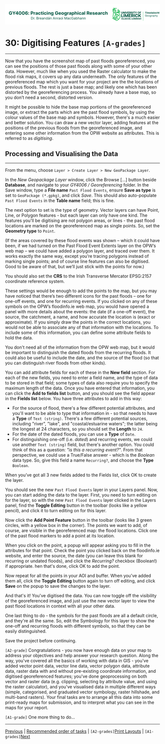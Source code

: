 ![UL Geography logo](../assets/images/GY4006_logo.png)

# 30: Digitising Features ```[A-grades]```
___
Now that you have the screenshot map of past floods georeferenced, you can see the positions of those past floods along with some of your other data. However, much like when you used the Raster calculator to make the flood risk maps, it covers up any data underneath. The only features of the georeferenced map which you want for your project are the the locations of previous floods. The rest is just a base map; and likely one which has been distorted by the georeferencing process. You already have a base map, so you don’t need a second, distorted version.

It might be possible to hide the base map portions of the georeferenced image, or extract the parts which are the past flood symbols, by using the colour values of the base map and symbols. However, there's a much easier and better solution. You can draw a new vector layer, adding features at the positions of the previous floods from the georeferenced image, and entering some other information from the OPW website as attributes. This is referred to as *digitising*.


## Processing and Visualising the Data
___
From the menu, choose ```Layer > Create Layer > New GeoPackage Layer```.

In the *New Geopackage Layer* window, click the Browse [...] button beside **Database**, and navigate to your *GY4006 / Georeferencing* folder. In the Save window, type a **File name** ```Past Flood Events```, ensure **Save as type** is set to ```GeoPackage (*.gpkg)```, and click *Save*. This should also auto-populate ```Past Flood Events``` in the **Table name** field; this is fine.

The next option to set is the type of geometry. Vector layers can have Point, Line, or Polygon features - but each layer can only have one kind. The features you'll be digitising are not polygon areas, or lines -  the past flood locations are marked on the georeferenced map as single points. So, set the **Geometry type** to ```Point```.

(If the areas covered by these flood events was shown – which it could have been, if we had turned on the Past Flood Event Extents layer on the OPW’s web map – we could have added a polygon layer, and traced over them. It works exactly the same way, except you’re tracing polygons instead of marking single points; and of course line features can also be digitised. Good to be aware of that, but we’ll just stick with the points for now.)

You should also set the **CRS** to the Irish Transverse Mercator EPSG:2157 coordinate reference system.

These settings would be enough to add the points to the map, but you may have noticed that there’s two different icons for the past floods – one for one-off events, and one for recurring events. If you clicked on any of these symbols on the OPW’s floodinfo.ie web map, you would have opened a panel with more details about the events: the date (if a one-off event), the source, the catchment, a name, and how accurate the location is (exact or approximate). If you simply draw the points in the correct locations, you would not be able to associate any of that information with the locations. To include some of this information, you can define some attribute fields to hold the data.

You don't need all of the information from the OPW web map, but it would be important to distinguish the dated floods from the recurring floods. It could also be useful to include the date, and the source of the flood (so that you can distinguish river floods from other kinds). 

You can add attribute fields for each of these in the **New field** section. For each of the new fields, you need to enter a field name, and the type of data to be stored in that field; some types of data also require you to specify the maximum length of the data. Once you have entered that information, you can click the **Add to fields list** button, and you should see the field appear in the **Fields list** below. You have three attributes to add in this way: 

- For the source of flood, there's a few different potential attributes, and you'll want to be able to type that information in - so that needs to have a **Type** of ```Text (string)```. There's a few different potential sources, including "river", "lake", and "coastal/estuarine waters"; the latter being the longest at 24 characters, so you should set the **Length** to ```24```.
- For the date of the dated floods, you can use a **Type** of ```Date```.
- For distinguishing one-off (i.e. *dated*) and recurring events, we could use another ```Text (string)``` field, but there's another option. You could think of this as a question: *"is this a recurring event?"*. From that perspective, we could use a True/False answer - which is the *Boolean* data type. So, give this field a name ```Recurring?```, and choose the **Type** ```Boolean```.

When you’ve got all 3 new fields added to the Fields list, click OK to create the layer.

You should see the new ```Past Flood Events``` layer in your Layers panel. Now, you can start adding the data to the layer. First, you need to turn editing on for the layer, so with the new ```Past Flood Events``` layer clicked in the Layers panel, find the **Toggle Editing**  button in the toolbar (looks like a yellow pencil), and click it to turn editing on for this layer.

Now click the **Add Point Feature**  button in the toolbar (looks like 3 green circles, with a yellow box in the corner). The points we want to add, of course, are visible in the georeferenced map: the flood locations. Click one of the past flood markers to add a point at its location.

When you click on the point, a popup will appear asking you to fill in the attributes for that point. Check the point you clicked back on the floodinfo.ie website, and enter the source, the date (you can leave this blank for recurring or undated floods), and click the *Recurring?* checkbox (Boolean!) if appropriate. hen that's done, click OK to add the point.

Now repeat for all the points in your AOI and buffer. When you’ve added them all, click the **Toggle Editing**  button again to turn off editing, and click **Save** on the popup to save the changes to the layer.

And that's it! You've digitised the data. You can now toggle off the visibility of the georeferenced image, and just use the new vector layer to view the past flood locations in context with all your other data.

One last thing to do - the symbols for the past floods are all a default circle, and they're all the same. So, edit the Symbology for this layer to show the one-off and recurring floods with different symbols, so that they can be easily distinguished.

Save the project before continuing.

```[A2-grade]``` Congratulations - you now have enough data on your map to address your objectives and help answer your research question. Along the way, you've covered all the basics of working with data in GIS - you've added vector point data, vector line data, vector polygon data, attribute data, raster data with and without pre-existing coordinate information, and digitised georeferenced features; you've done geoprocessing on both vector and raster data (e.g. clipping, selecting by attribute value, and using the raster calculator), and you've visualised data in multiple different ways (simple, categorised, and graduated vector symbology, raster hillshade, and multi-band rasters). Your final tasks are to arrange all this data into some print-ready maps for submission, and to interpret what you can see in the maps for your report.

```[A1-grade]``` One more thing to do...
___
[Previous](./29_georeferencing.md) | [Recommended order of tasks](./start.md#recommended-order-of-tasks) | ```[A2-grades]```[Print Layouts](./32_print_layouts.md) | ```[A1-grades]```[Next](./31_self_directed.md)